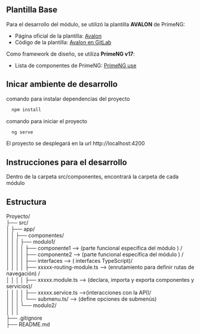 
## Plantilla Base

Para el desarrollo del módulo, se utilizó la plantilla **AVALON** de PrimeNG:

- Página oficial de la plantilla: [Avalon](https://avalon.primeng.org/)
- Código de la plantilla: [Avalon en GitLab](https://gitlab.espe.edu.ec/MarcoDeTrabajo/plantillas-sistemas-utic/demo-template-angular-v17)

Como framework de diseño, se utiliza **PrimeNG v17**:

- Lista de componentes de PrimeNG: [PrimeNG use](https://primeng.org/autocomplete)

## Inicar ambiente de desarrollo
comando para instalar dependencias del proyecto
```bash
  npm install
```
comando para iniciar el proyecto
```bash
  ng serve 
```


El proyecto se desplegará en la url 
http://localhost:4200

## Instrucciones para el desarrollo
Dentro de la carpeta src/componentes, encontrará la carpeta de cada módulo

## Estructura 

Proyecto/  
├── src/  
│   ├── app/  
│   │   ├── componentes/  
│   │   │   ├── modulo1/  
│   │   │   │   ├── componente1 --> (parte funcional específica del módulo )  /  
│   │   │   │   ├── componente2  --> (parte funcional específica del módulo ) /  
│   │   │   │   ├── interfaces   --> ( interfaces TypeScript)/   
│   │   │   │   ├── xxxxx-routing-module.ts --> (enrutamiento para definir rutas de navegación) /             
│   │   │   │   ├── xxxxx.module.ts --> (declara, importa y exporta componentes y servicios)/  
│   │   │   │   ├── xxxxx.service.ts  -->(interacciones con la API)/  
│   │   │   │   └── submenu.ts/  --> (define opciones de submenús)  
│   │   │   └── modulo2/     
│   │   │     
├── .gitignore  
├── README.md   
